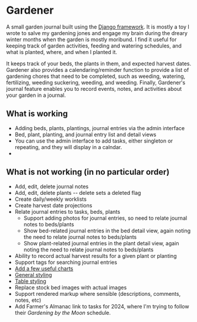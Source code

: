# Gardener

A small garden journal built using
the [Django framework](https://www.djangoproject.com/). It is mostly a
toy I wrote to salve my gardening jones and engage my brain during the dreary
winter
months when the
garden is mostly moribund. I find it useful for keeping track of garden
activities, feeding and
watering schedules, and what is planted, where, and when I planted it.

It keeps track of your beds, the plants in them, and expected harvest dates.
Gardener also provides a
calendaring/reminder function to provide a list of gardening chores that need to
be completed, such as weeding,
watering, fertilizing, weeding suckering, weeding, and weeding. Finally,
Gardener's journal feature enables you to
record events, notes, and activities about your garden in a journal.

## What is working

- Adding beds, plants, plantings, journal entries via the admin interface
- Bed, plant, planting, and journal entry list and detail views
- You can use the admin interface to add tasks, either singleton or repeating, and they will display in a calndar.
- 

## What is not working (in no particular order)

- Add, edit, delete journal notes
- Add, edit, delete plants -- delete sets a deleted flag
- Create daily/weekly worklists
- Create harvest date projections
- Relate journal entries to tasks, beds, plants
  - Support adding photos for journal entries, so need to relate journal notes to beds/plants
  - Show bed-related journal entries in the bed detail view, again noting the need to relate journal notes to beds/plants
  - Show plant-related journal entries in the plant detail view, again noting the need to relate journal notes to beds/plants
- Ability to record actual harvest results for a given plant or planting
- Support tags for searching journal entries
- [Add a few useful charts](git@github.com:RamezIssac/django-slick-reporting.git)
- [General styling](https://getbootstrap.com)
- [Table styling](git@github.com:jieter/django-tables2.git)
- Replace stock bed images with actual images
- Support rendered markup where sensible (descriptions, comments, notes, etc)
- Add Farmer's Almanac link to tasks for 2024, where I'm trying to follow their _Gardening by the Moon_ schedule.
